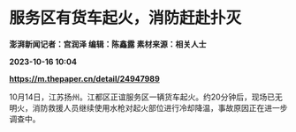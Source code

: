 # 服务区有货车起火，消防赶赴扑灭
**澎湃新闻记者：宫润泽 编辑：陈鑫露 素材来源：相关人士**

**2023-10-16 10:04**

**https://m.thepaper.cn/detail/24947989**

10月14日，江苏扬州。江都区正谊服务区一辆货车起火。约20分钟后，现场已无明火，消防救援人员继续使用水枪对起火部位进行冷却降温，事故原因正在进一步调查中。